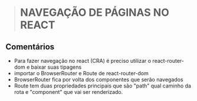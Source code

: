 > # NAVEGAÇÃO DE PÁGINAS NO REACT

## Comentários

- Para fazer navegação no react (CRA) é preciso utilizar o react-router-dom
  e baixar suas tipagens
- importar o BrowserRouter e Route de react-router-dom
- BrowserRouter fica por volta dos componentes que serão navegados
- Route tem duas propriedades principais que são "path" qual caminho da rota e
  "component" que vai ser renderizado.
